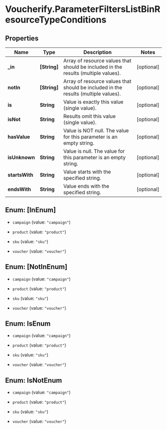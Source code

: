 # Voucherify.ParameterFiltersListBinResourceTypeConditions

## Properties

Name | Type | Description | Notes
------------ | ------------- | ------------- | -------------
**_in** | **[String]** | Array of resource values that should be included in the results (multiple values). | [optional] 
**notIn** | **[String]** | Array of resource values that should be included in the results (multiple values). | [optional] 
**is** | **String** | Value is exactly this value (single value). | [optional] 
**isNot** | **String** | Results omit this value (single value). | [optional] 
**hasValue** | **String** | Value is NOT null. The value for this parameter is an empty string. | [optional] 
**isUnknown** | **String** | Value is null. The value for this parameter is an empty string. | [optional] 
**startsWith** | **String** | Value starts with the specified string. | [optional] 
**endsWith** | **String** | Value ends with the specified string. | [optional] 



## Enum: [InEnum]


* `campaign` (value: `"campaign"`)

* `product` (value: `"product"`)

* `sku` (value: `"sku"`)

* `voucher` (value: `"voucher"`)





## Enum: [NotInEnum]


* `campaign` (value: `"campaign"`)

* `product` (value: `"product"`)

* `sku` (value: `"sku"`)

* `voucher` (value: `"voucher"`)





## Enum: IsEnum


* `campaign` (value: `"campaign"`)

* `product` (value: `"product"`)

* `sku` (value: `"sku"`)

* `voucher` (value: `"voucher"`)





## Enum: IsNotEnum


* `campaign` (value: `"campaign"`)

* `product` (value: `"product"`)

* `sku` (value: `"sku"`)

* `voucher` (value: `"voucher"`)





